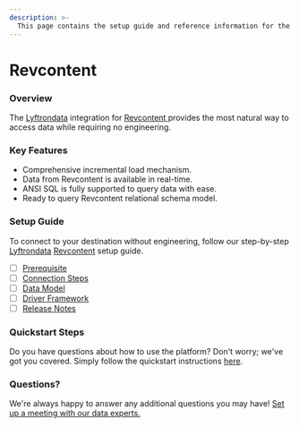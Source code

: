 ```yaml
---
description: >-
  This page contains the setup guide and reference information for the Revcontent source connector.
---
```


# Revcontent

### Overview

The [Lyftrondata](https://www.lyftrondata.com/) integration for [Revcontent](https://www.lyftrondata.com/integration/revcontent/)[ ](https://www.lyftrondata.com/integration/revcontent/)provides the most natural way to access data while requiring no engineering.

### Key Features

* Comprehensive incremental load mechanism.
* Data from Revcontent is available in real-time.&#x20;
* ANSI SQL is fully supported to query data with ease.
* Ready to query Revcontent relational schema model.

### Setup Guide

To connect to your destination without engineering, follow our step-by-step [Lyftrondata](https://www.lyftrondata.com/)  [Revcontent](https://www.lyftrondata.com/integration/revcontent/) setup guide.

* [ ] [Prerequisite](../../marketing-analytics/revcontent/prerequisite.md)
* [ ] [Connection Steps](../../marketing-analytics/revcontent/connection-steps.md)
* [ ] [Data Model](../../marketing-analytics/revcontent/data-model/)
* [ ] [Driver Framework](../../marketing-analytics/revcontent/driver-framework/)
* [ ] [Release Notes](../../marketing-analytics/revcontent/release-notes.md)

### Quickstart Steps

Do you have questions about how to use the platform? Don't worry; we've got you covered. Simply follow the quickstart instructions [here](../../../quickstart-steps.md).

### Questions? <a href="#questions" id="questions"></a>

We're always happy to answer any additional questions you may have! [Set up a meeting with our data experts.](https://www.lyftrondata.com/book-a-meeting/)

